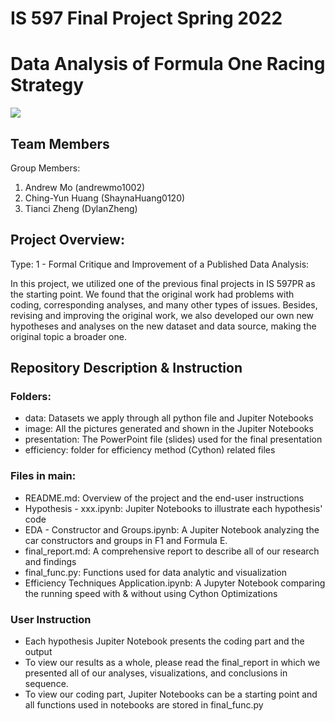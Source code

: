 # IS 597 Final Project Spring 2022 
# Data Analysis of Formula One Racing Strategy

![](https://i.imgur.com/yph2Zcm.jpg)

##  Team Members

Group Members:
1. Andrew Mo (andrewmo1002)
2. Ching-Yun Huang (ShaynaHuang0120)
3. Tianci Zheng (DylanZheng)


## Project Overview: 
Type: 1 - Formal Critique and Improvement of a Published Data Analysis:

In this project, we utilized one of the previous final projects in IS 597PR as the starting point. We found that the original 
work had problems with coding, corresponding analyses, and many other types of issues. Besides, revising and improving the original work,
we also developed our own new hypotheses and analyses on the new dataset and data source, making the original topic a broader one.

## Repository Description & Instruction
### Folders:
- data: Datasets we apply through all python file and Jupiter Notebooks
- image: All the pictures generated and shown in the Jupiter Notebooks
- presentation: The PowerPoint file (slides) used for the final presentation
- efficiency: folder for efficiency method (Cython) related files

### Files in main:
- README.md: Overview of the project and the end-user instructions
- Hypothesis - xxx.ipynb: Jupiter Notebooks to illustrate each hypothesis' code
- EDA - Constructor and Groups.ipynb: A Jupiter Notebook analyzing the car constructors and groups in F1 and Formula E.
- final_report.md: A comprehensive report to describe all of our research and findings
- final_func.py: Functions used for data analytic and visualization
- Efficiency Techniques Application.ipynb: A Jupyter Notebook comparing the running speed with & without using Cython Optimizations

### User Instruction
- Each hypothesis Jupiter Notebook presents the coding part and the output
- To view our results as a whole, please read the final_report in which we presented all of our analyses, visualizations, and
conclusions in sequence.
- To view our coding part, Jupiter Notebooks can be a starting point and all functions used in notebooks are stored in final_func.py


















